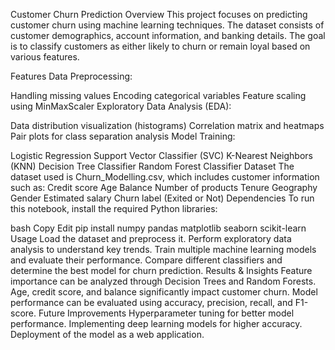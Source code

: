 Customer Churn Prediction
Overview
This project focuses on predicting customer churn using machine learning techniques. The dataset consists of customer demographics, account information, and banking details. The goal is to classify customers as either likely to churn or remain loyal based on various features.

Features
Data Preprocessing:

Handling missing values
Encoding categorical variables
Feature scaling using MinMaxScaler
Exploratory Data Analysis (EDA):

Data distribution visualization (histograms)
Correlation matrix and heatmaps
Pair plots for class separation analysis
Model Training:

Logistic Regression
Support Vector Classifier (SVC)
K-Nearest Neighbors (KNN)
Decision Tree Classifier
Random Forest Classifier
Dataset
The dataset used is Churn_Modelling.csv, which includes customer information such as:
Credit score
Age
Balance
Number of products
Tenure
Geography
Gender
Estimated salary
Churn label (Exited or Not)
Dependencies
To run this notebook, install the required Python libraries:

bash
Copy
Edit
pip install numpy pandas matplotlib seaborn scikit-learn
Usage
Load the dataset and preprocess it.
Perform exploratory data analysis to understand key trends.
Train multiple machine learning models and evaluate their performance.
Compare different classifiers and determine the best model for churn prediction.
Results & Insights
Feature importance can be analyzed through Decision Trees and Random Forests.
Age, credit score, and balance significantly impact customer churn.
Model performance can be evaluated using accuracy, precision, recall, and F1-score.
Future Improvements
Hyperparameter tuning for better model performance.
Implementing deep learning models for higher accuracy.
Deployment of the model as a web application.
